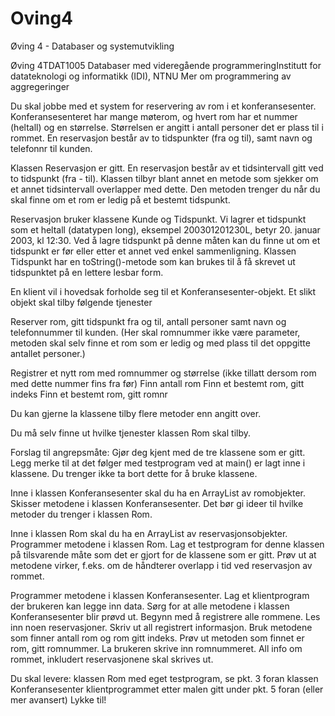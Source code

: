 # Oving4
Øving 4 - Databaser og systemutvikling


Øving 4TDAT1005 Databaser med videregående programmeringInstitutt for datateknologi og informatikk (IDI), NTNU
Mer om programmering av aggregeringer


Du skal jobbe med et system for reservering av rom i et konferansesenter.
Konferansesenteret har mange møterom, og hvert rom har et nummer (heltall) og en størrelse. Størrelsen er angitt i antall personer det er plass til i rommet. En reservasjon består av to tidspunkter (fra og til), samt navn og telefonnr til kunden.


Klassen Reservasjon er gitt. En reservasjon består av et tidsintervall gitt ved to tidspunkt (fra - til). Klassen tilbyr blant annet en metode som sjekker om et annet tidsintervall overlapper med dette. Den metoden trenger du når du skal finne om et rom er ledig på et bestemt tidspunkt.

Reservasjon bruker klassene Kunde og Tidspunkt.
Vi lagrer et tidspunkt som et heltall (datatypen long), eksempel 200301201230L, betyr 20. januar 2003, kl 12:30. Ved å lagre tidspunkt på denne måten kan du finne ut om et tidspunkt er før eller etter et annet ved enkel sammenligning. Klassen Tidspunkt har en toString()-metode som kan brukes til å få skrevet ut tidspunktet på en lettere lesbar form.


En klient vil i hovedsak forholde seg til et Konferansesenter-objekt. Et slikt objekt skal tilby følgende tjenester

Reserver rom, gitt tidspunkt fra og til, antall personer samt navn og telefonnummer til kunden. (Her skal romnummer ikke være parameter, metoden skal selv finne et rom som er ledig og med plass til det oppgitte antallet personer.)

Registrer et nytt rom med romnummer og størrelse (ikke tillatt dersom rom med dette nummer fins fra før)
Finn antall rom
Finn et bestemt rom, gitt indeks
Finn et bestemt rom, gitt romnr

Du kan gjerne la klassene tilby flere metoder enn angitt over.

Du må selv finne ut hvilke tjenester klassen Rom skal tilby.


Forslag til angrepsmåte:
Gjør deg kjent med de tre klassene som er gitt. Legg merke til at det følger med testprogram ved at main() er lagt inne i klassene. Du trenger ikke ta bort dette for å bruke klassene.

Inne i klassen Konferansesenter skal du ha en ArrayList av romobjekter. Skisser metodene i klassen Konferansesenter. Det bør gi ideer til hvilke metoder du trenger i klassen Rom.

Inne i klassen Rom skal du ha en ArrayList av reservasjonsobjekter. Programmer metodene i klassen Rom. Lag et testprogram for denne klassen på tilsvarende måte som det er gjort for de klassene som er gitt. Prøv ut at metodene virker, f.eks. om de håndterer overlapp i tid ved reservasjon av rommet.

Programmer metodene i klassen Konferansesenter.
Lag et klientprogram der brukeren kan legge inn data. Sørg for at alle metodene i klassen Konferansesenter blir prøvd ut.
Begynn med å registrere alle rommene.
Les inn noen reservasjoner.
Skriv ut all registrert informasjon. Bruk metodene som finner antall rom og rom gitt indeks.
Prøv ut metoden som finnet er rom, gitt romnummer. La brukeren skrive inn romnummeret. All info om rommet, inkludert reservasjonene skal skrives ut.

Du skal levere:
klassen Rom med eget testprogram, se pkt. 3 foran
klassen Konferansesenter
klientprogrammet etter malen gitt under pkt. 5 foran (eller mer avansert)
Lykke til!
